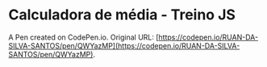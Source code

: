 # Calculadora de média - Treino JS

A Pen created on CodePen.io. Original URL: [https://codepen.io/RUAN-DA-SILVA-SANTOS/pen/QWYazMP](https://codepen.io/RUAN-DA-SILVA-SANTOS/pen/QWYazMP).

